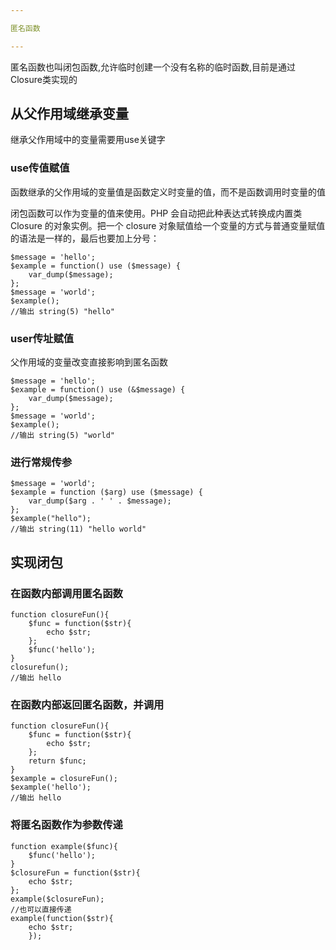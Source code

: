 ```yaml
---

匿名函数

---
```


匿名函数也叫闭包函数,允许临时创建一个没有名称的临时函数,目前是通过Closure类实现的

## 从父作用域继承变量

继承父作用域中的变量需要用use关键字

### use传值赋值

函数继承的父作用域的变量值是函数定义时变量的值，而不是函数调用时变量的值

闭包函数可以作为变量的值来使用。PHP 会自动把此种表达式转换成内置类 Closure 的对象实例。把一个 closure 对象赋值给一个变量的方式与普通变量赋值的语法是一样的，最后也要加上分号：

```
$message = 'hello';
$example = function() use ($message) {
	var_dump($message);
};
$message = 'world';
$example(); 
//输出 string(5) "hello"
```

### user传址赋值

父作用域的变量改变直接影响到匿名函数

```
$message = 'hello';
$example = function() use (&$message) {
	var_dump($message);
};
$message = 'world';
$example(); 
//输出 string(5) "world"
```

### 进行常规传参

```
$message = 'world';
$example = function ($arg) use ($message) {
    var_dump($arg . ' ' . $message);
};
$example("hello"); 
//输出 string(11) "hello world"
```

## 实现闭包

### 在函数内部调用匿名函数

```
function closureFun(){
	$func = function($str){
		echo $str;
	};
	$func('hello');
}
closurefun();
//输出 hello
```

### 在函数内部返回匿名函数，并调用

```
function closureFun(){
	$func = function($str){
		echo $str;
	};
	return $func;
}
$example = closureFun();
$example('hello');
//输出 hello
```

### 将匿名函数作为参数传递

```
function example($func){
	$func('hello');
}
$closureFun = function($str){
	echo $str;
};
example($closureFun);
//也可以直接传递
example(function($str){
	echo $str;
	});
```